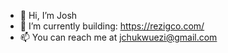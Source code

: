- 👋 Hi, I’m Josh
- 🌱 I’m currently building: https://rezigco.com/
 - 📫 You can reach me at jchukwuezi@gmail.com 

<!---
jchukwuezi/jchukwuezi is a ✨ special ✨ repository because its `README.md` (this file) appears on your GitHub profile.
You can click the Preview link to take a look at your changes.
--->
